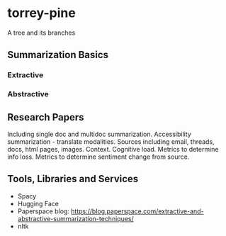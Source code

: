 # torrey-pine

A tree and its branches

## Summarization Basics

### Extractive

### Abstractive

## Research Papers

Including single doc and multidoc summarization.
Accessibility summarization - translate modalities.
Sources including email, threads, docs, html pages, images.
Context. Cognitive load.
Metrics to determine info loss.
Metrics to determine sentiment change from source.

## Tools, Libraries and Services

- Spacy
- Hugging Face
- Paperspace blog: https://blog.paperspace.com/extractive-and-abstractive-summarization-techniques/
- nltk
